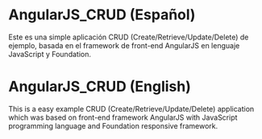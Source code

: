 AngularJS_CRUD (Español)
========================
Este es una simple aplicación CRUD (Create/Retrieve/Update/Delete) de ejemplo, basada en el framework de front-end AngularJS en lenguaje JavaScript y Foundation.

AngularJS_CRUD (English)
========================
This is a easy example CRUD (Create/Retrieve/Update/Delete) application which was based on front-end framework AngularJS with JavaScript programming language and Foundation responsive framework.
